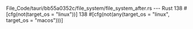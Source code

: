 File_Code/tauri/bb55a0352c/file_system/file_system_after.rs --- Rust
138   #[cfg(not(target_os = "linux"))]                                                                                                                       138   #[cfg(not(any(target_os = "linux", target_os = "macos")))]

